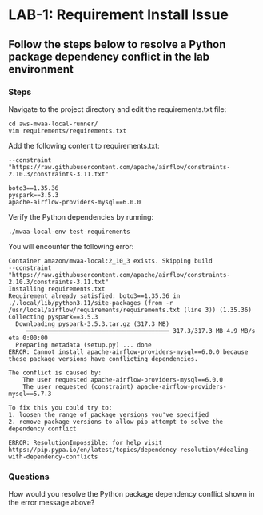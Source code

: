# LAB-1: Requirement Install Issue

## Follow the steps below to resolve a Python package dependency conflict in the lab environment

### Steps

Navigate to the project directory and edit the requirements.txt file:

```shell script
cd aws-mwaa-local-runner/
vim requirements/requirements.txt
```
Add the following content to requirements.txt:

```config
--constraint "https://raw.githubusercontent.com/apache/airflow/constraints-2.10.3/constraints-3.11.txt"

boto3==1.35.36
pyspark==3.5.3
apache-airflow-providers-mysql==6.0.0
```

Verify the Python dependencies by running:


```shell script
./mwaa-local-env test-requirements
```
You will encounter the following error:

```log
Container amazon/mwaa-local:2_10_3 exists. Skipping build
--constraint "https://raw.githubusercontent.com/apache/airflow/constraints-2.10.3/constraints-3.11.txt"
Installing requirements.txt
Requirement already satisfied: boto3==1.35.36 in ./.local/lib/python3.11/site-packages (from -r /usr/local/airflow/requirements/requirements.txt (line 3)) (1.35.36)
Collecting pyspark==3.5.3
  Downloading pyspark-3.5.3.tar.gz (317.3 MB)
     ━━━━━━━━━━━━━━━━━━━━━━━━━━━━━━━━━━━━━━━━ 317.3/317.3 MB 4.9 MB/s eta 0:00:00
  Preparing metadata (setup.py) ... done
ERROR: Cannot install apache-airflow-providers-mysql==6.0.0 because these package versions have conflicting dependencies.

The conflict is caused by:
    The user requested apache-airflow-providers-mysql==6.0.0
    The user requested (constraint) apache-airflow-providers-mysql==5.7.3

To fix this you could try to:
1. loosen the range of package versions you've specified
2. remove package versions to allow pip attempt to solve the dependency conflict

ERROR: ResolutionImpossible: for help visit https://pip.pypa.io/en/latest/topics/dependency-resolution/#dealing-with-dependency-conflicts
```


### Questions

How would you resolve the Python package dependency conflict shown in the error message above?



